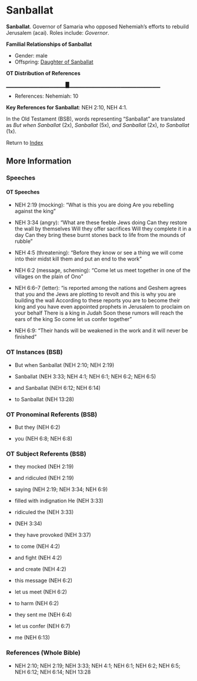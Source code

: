 # Sanballat
**Sanballat**. 
Governor of Samaria who opposed Nehemiah’s efforts to rebuild Jerusalem (acai). 
Roles include: 
_Governor_. 




**Familial Relationships of Sanballat**


* Gender: male
* Offspring: [Daughter of Sanballat](DaughterOfSanballat.md)


**OT Distribution of References**

▁▁▁▁▁▁▁▁▁▁▁▁▁▁▁█▁▁▁▁▁▁▁▁▁▁▁▁▁▁▁▁▁▁▁▁▁▁▁
* References: Nehemiah: 10



**Key References for Sanballat**: 
NEH 2:10, NEH 4:1. 


In the Old Testament (BSB), words representing “Sanballat” are translated as 
*But when Sanballat* (2x), *Sanballat* (5x), *and Sanballat* (2x), *to Sanballat* (1x). 




Return to [Index](00-Index.md)

## More Information

### Speeches

#### OT Speeches

* NEH 2:19 (mocking): “What is this you are doing Are you rebelling against the king”

* NEH 3:34 (angry): “What are these feeble Jews doing Can they restore the wall by themselves Will they offer sacrifices Will they complete it in a day Can they bring these burnt stones back to life from the mounds of rubble”

* NEH 4:5 (threatening): “Before they know or see a thing we will come into their midst kill them and put an end to the work”

* NEH 6:2 (message, scheming): “Come let us meet together in one of the villages on the plain of Ono”

* NEH 6:6–7 (letter): “is reported among the nations and Geshem agrees that you and the Jews are plotting to revolt and this is why you are building the wall According to these reports you are to become their king and you have even appointed prophets in Jerusalem to proclaim on your behalf There is a king in Judah Soon these rumors will reach the ears of the king So come let us confer together”

* NEH 6:9: “Their hands will be weakened in the work and it will never be finished”

### OT Instances (BSB)

* But when Sanballat (NEH 2:10; NEH 2:19)

* Sanballat (NEH 3:33; NEH 4:1; NEH 6:1; NEH 6:2; NEH 6:5)

* and Sanballat (NEH 6:12; NEH 6:14)

* to Sanballat (NEH 13:28)



### OT Pronominal Referents (BSB)

* But they (NEH 6:2)

* you (NEH 6:8; NEH 6:8)



### OT Subject Referents (BSB)

* they mocked (NEH 2:19)

* and ridiculed (NEH 2:19)

* saying (NEH 2:19; NEH 3:34; NEH 6:9)

* filled with indignation He (NEH 3:33)

* ridiculed the (NEH 3:33)

*  (NEH 3:34)

* they have provoked (NEH 3:37)

* to come (NEH 4:2)

* and fight (NEH 4:2)

* and create (NEH 4:2)

* this message (NEH 6:2)

* let us meet (NEH 6:2)

* to harm (NEH 6:2)

* they sent me (NEH 6:4)

* let us confer (NEH 6:7)

* me (NEH 6:13)



### References (Whole Bible)

* NEH 2:10; NEH 2:19; NEH 3:33; NEH 4:1; NEH 6:1; NEH 6:2; NEH 6:5; NEH 6:12; NEH 6:14; NEH 13:28



